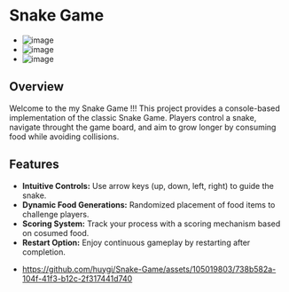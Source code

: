 # **Snake Game**
+ ![image](https://github.com/huygi/Snake-Game/assets/105019803/44800f77-3ff5-476c-837c-a4c2f7498b2d)
+ ![image](https://github.com/huygi/Snake-Game/assets/105019803/0bb48a13-36ab-4f15-9cff-ec0766b99365)
+ ![image](https://github.com/huygi/Snake-Game/assets/105019803/130e199c-f77e-4d9d-9c4d-f6631a5c7518)



## Overview
Welcome to the my Snake Game !!! This project provides a console-based implementation of the classic Snake Game. Players control a snake, navigate throught the game board, and aim to grow longer by consuming food while avoiding collisions.  

## Features 
- **Intuitive Controls:** Use arrow keys (up, down, left, right) to guide the snake. 
- **Dynamic Food Generations:** Randomized placement of food items to challenge players. 
- **Scoring System:** Track your process with a scoring mechanism based on cosumed food. 
- **Restart Option:** Enjoy continuous gameplay by restarting after completion. 

+ https://github.com/huygi/Snake-Game/assets/105019803/738b582a-104f-41f3-b12c-2f317441d740

